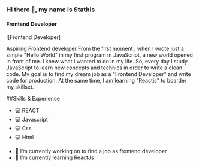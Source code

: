 ### Hi there 👋, my name is Stathis
#### Frontend Developer
![Frontend Developer]

Aspiring Frontend developer From the first moment , when I wrote just a simple "Hello World" in my first program in JavaScript, a new world opened in front of me. I knew what I wanted to do in my life. So, every day I study JavaScript to learn new concepts and technics in order to write a clean code. My goal is to find my dream job as a "Frontend Developer" and write code for production. At the same time, I am learning "Reactjs" to boarder my skillset.


##Skills & Experience
* :computer: REACT
* :computer: Javascript
* :computer: Css
* :computer: Html


- 🔭 I’m currently working on to find a job as frontend developer 
- 🌱 I’m currently learning ReactJs 

